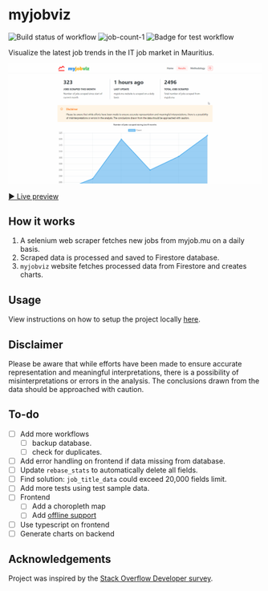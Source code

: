 # myjobviz  

![Build status of workflow](https://github.com/creme332/mauritius-tech-job-statistics/actions/workflows/scrape.yml/badge.svg) ![job-count-1](https://img.shields.io/badge/Total%20jobs%20scraped-3395-orange) ![Badge for test workflow](https://github.com/creme332/mauritius-tech-job-statistics/actions/workflows/test.yml/badge.svg)

Visualize the latest job trends in the IT job market in Mauritius. 

![GIF of visualised data](archive/website-v2.gif)

[▶ Live preview](myjobviz.web.app)

## How it works

1. A selenium web scraper fetches new jobs from myjob.mu on a daily basis.
2. Scraped data is processed and saved to Firestore database.
3. `myjobviz` website fetches processed data from Firestore and creates charts.

## Usage

View instructions on how to setup the project locally [here](docs/setup.md).

## Disclaimer

Please be aware that while efforts have been made to ensure accurate representation and meaningful interpretations, there is a possibility of misinterpretations or errors in the analysis. The conclusions drawn from the data should be approached with caution.

## To-do 

* [ ] Add more workflows
  * [ ]  backup database.
  * [ ]  check for duplicates.
* [ ] Add error handling on frontend if data missing from database.
* [ ] Update `rebase_stats` to automatically delete all fields.
* [ ] Find solution: `job_title_data` could exceed 20,000 fields limit.
* [ ] Add more tests using test sample data.
* [ ] Frontend
  + [ ] Add a choropleth map
  + [ ] Add [offline support](https://firebase.google.com/docs/firestore/manage-data/enable-offline#web-modular-api)
* [ ] Use typescript on frontend
* [ ] Generate charts on backend

## Acknowledgements

Project was inspired by the [Stack Overflow Developer survey](https://insights.stackoverflow.com/survey).
